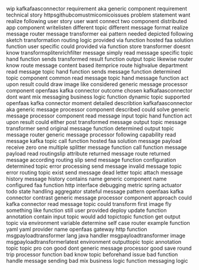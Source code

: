 wip kafkafaasconnector requirement aka generic component requirement technical story httpsgithubcomustmicomicoissues problem statement want realize following user story user want connect two component distributed app component writelisten different topic different message format realize message router message transformer eai pattern needed depicted following sketch transformation routing logic provided via function hosted faa solution function user specific could provided via function store transformer doesnt know transformsplitenrichfilter message simply read message specific topic hand function sends transformed result function output topic likewise router know route message content based itemprice route highvalue department read message topic hand function sends message function determined topic component common read message topic hand message function act upon result could draw image like considered generic message processor component openfaas kafka connector outcome chosen kafkafaasconnector dont want mix messaging business logic function dynamic topic supported openfaas kafka connector moment detailed describtion kafkafaasconnector aka generic message processor component described could solve generic message processor component read message input topic hand function act upon result could either post transformed message output topic message transformer send original message function determined output topic message router generic message processor following capability read message kafka topic call function hosted faa solution message payload receive zero one multiple splitter message function call function message payload read routingslip attribute returned message route returned message according routing slip send message function configuration determined topic error processing send message invalid message topic error routing topic exist send message dead letter topic attach message history message history contains name generic component name configured faa function http interface debugging metric spring actuator todo state handling aggregator stateful message pattern openfaas kafka connector contrast generic message processor component approach could kafka connector read message topic could transform first image fly something like function still user provided deploy update function annotation contain input topic would add topictopic function get output topic via environment variable determine self case router example function yaml yaml provider name openfaas gateway http function msgpayloadtransformer lang java handler msgpayloadtransformer image msgpayloadtransformerlatest environment outputtopic topic annotation topic topic pro con good dont generic message processor good save round trip processor function bad know topic beforehand issue bad function handle message sending bad mix business logic function messaging logic